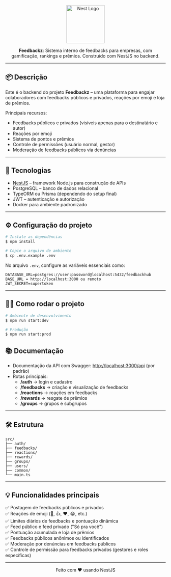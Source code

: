 
<p align="center">
  <a href="http://nestjs.com/" target="blank"><img src="https://nestjs.com/img/logo-small.svg" width="120" alt="Nest Logo" /></a>
</p>

<p align="center">
  <b>Feedbackz</b>: Sistema interno de feedbacks para empresas, com gamificação, rankings e prêmios.  
  Construído com NestJS no backend.
</p>

---

## 📦 Descrição

Este é o backend do projeto **Feedbackz** – uma plataforma para engajar colaboradores com feedbacks públicos e privados, reações por emoji e loja de prêmios.

Principais recursos:
- Feedbacks públicos e privados (visíveis apenas para o destinatário e autor)
- Reações por emoji
- Sistema de pontos e prêmios
- Controle de permissões (usuário normal, gestor)
- Moderação de feedbacks públicos via denúncias

---

## 🚀 Tecnologias

- [NestJS](https://nestjs.com/) – framework Node.js para construção de APIs
- PostgreSQL – banco de dados relacional
- TypeORM ou Prisma (dependendo do setup final)
- JWT – autenticação e autorização
- Docker para ambiente padronizado

---

## ⚙️ Configuração do projeto

```bash
# Instale as dependências
$ npm install

# Copie o arquivo de ambiente
$ cp .env.example .env
```

No arquivo `.env`, configure as variáveis essenciais como:

```env
DATABASE_URL=postgres://user:password@localhost:5432/feedbackhub
BASE_URL = http://localhost:3000 ou remoto
JWT_SECRET=supertoken
```

---

## 🏃‍♂️ Como rodar o projeto

```bash
# Ambiente de desenvolvimento
$ npm run start:dev

# Produção
$ npm run start:prod
```

## 📚 Documentação

- Documentação da API com Swagger: [http://localhost:3000/api](http://localhost:3000/api) (por padrão)
- Rotas principais:
  - **/auth** → login e cadastro
  - **/feedbacks** → criação e visualização de feedbacks
  - **/reactions** → reações em feedbacks
  - **/rewards** → resgate de prêmios
  - **/groups** → grupos e subgrupos

---

## 🛠️ Estrutura

```
src/
├── auth/
├── feedbacks/
├── reactions/
├── rewards/
├── groups/
├── users/
├── common/
└── main.ts
```

---

## 💡 Funcionalidades principais

✅ Postagem de feedbacks públicos e privados  
✅ Reações de emoji (🎉, 👍, ❤️, 😂, etc.)  
✅ Limites diários de feedbacks e pontuação dinâmica  
✅ Feed público e feed privado ("Só pra você")  
✅ Pontuação acumulada e loja de prêmios  
✅ Feedbacks públicos anônimos ou identificados  
✅ Moderação por denúncias em feedbacks públicos  
✅ Controle de permissão para feedbacks privados (gestores e roles específicas)

---

<p align="center">
  Feito com ❤️ usando NestJS
</p>
